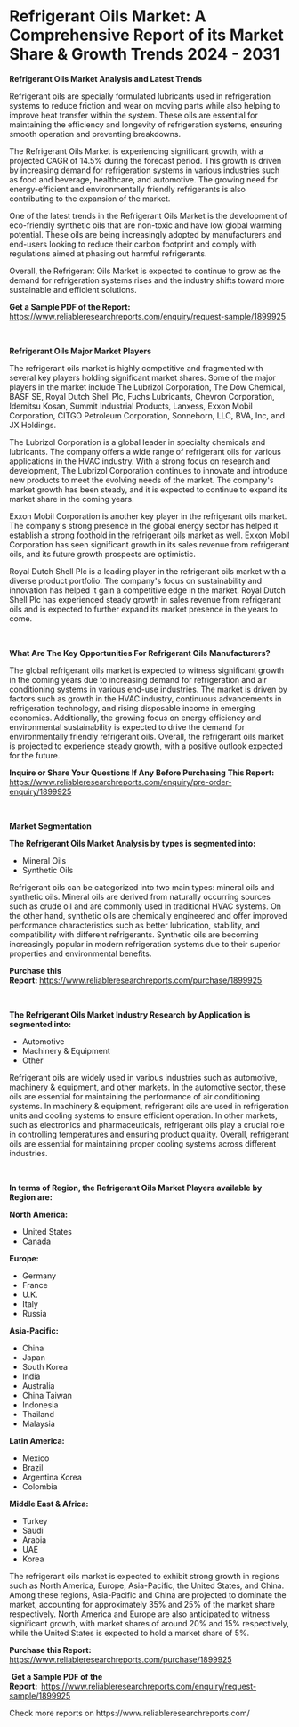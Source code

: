 <p><h1>Refrigerant Oils Market: A Comprehensive Report of its Market Share & Growth Trends 2024 - 2031</h1></p><p><strong>Refrigerant Oils Market Analysis and Latest Trends</strong></p>
<p><p>Refrigerant oils are specially formulated lubricants used in refrigeration systems to reduce friction and wear on moving parts while also helping to improve heat transfer within the system. These oils are essential for maintaining the efficiency and longevity of refrigeration systems, ensuring smooth operation and preventing breakdowns.</p><p>The Refrigerant Oils Market is experiencing significant growth, with a projected CAGR of 14.5% during the forecast period. This growth is driven by increasing demand for refrigeration systems in various industries such as food and beverage, healthcare, and automotive. The growing need for energy-efficient and environmentally friendly refrigerants is also contributing to the expansion of the market.</p><p>One of the latest trends in the Refrigerant Oils Market is the development of eco-friendly synthetic oils that are non-toxic and have low global warming potential. These oils are being increasingly adopted by manufacturers and end-users looking to reduce their carbon footprint and comply with regulations aimed at phasing out harmful refrigerants.</p><p>Overall, the Refrigerant Oils Market is expected to continue to grow as the demand for refrigeration systems rises and the industry shifts toward more sustainable and efficient solutions.</p></p>
<p><strong>Get a Sample PDF of the Report:&nbsp;</strong> <a href="https://www.reliableresearchreports.com/enquiry/request-sample/1899925">https://www.reliableresearchreports.com/enquiry/request-sample/1899925</a></p>
<p>&nbsp;</p>
<p><strong>Refrigerant Oils Major Market Players</strong></p>
<p><p>The refrigerant oils market is highly competitive and fragmented with several key players holding significant market shares. Some of the major players in the market include The Lubrizol Corporation, The Dow Chemical, BASF SE, Royal Dutch Shell Plc, Fuchs Lubricants, Chevron Corporation, Idemitsu Kosan, Summit Industrial Products, Lanxess, Exxon Mobil Corporation, CITGO Petroleum Corporation, Sonneborn, LLC, BVA, Inc, and JX Holdings.</p><p>The Lubrizol Corporation is a global leader in specialty chemicals and lubricants. The company offers a wide range of refrigerant oils for various applications in the HVAC industry. With a strong focus on research and development, The Lubrizol Corporation continues to innovate and introduce new products to meet the evolving needs of the market. The company's market growth has been steady, and it is expected to continue to expand its market share in the coming years.</p><p>Exxon Mobil Corporation is another key player in the refrigerant oils market. The company's strong presence in the global energy sector has helped it establish a strong foothold in the refrigerant oils market as well. Exxon Mobil Corporation has seen significant growth in its sales revenue from refrigerant oils, and its future growth prospects are optimistic.</p><p>Royal Dutch Shell Plc is a leading player in the refrigerant oils market with a diverse product portfolio. The company's focus on sustainability and innovation has helped it gain a competitive edge in the market. Royal Dutch Shell Plc has experienced steady growth in sales revenue from refrigerant oils and is expected to further expand its market presence in the years to come.</p></p>
<p>&nbsp;</p>
<p><strong>What Are The Key Opportunities For Refrigerant Oils Manufacturers?</strong></p>
<p><p>The global refrigerant oils market is expected to witness significant growth in the coming years due to increasing demand for refrigeration and air conditioning systems in various end-use industries. The market is driven by factors such as growth in the HVAC industry, continuous advancements in refrigeration technology, and rising disposable income in emerging economies. Additionally, the growing focus on energy efficiency and environmental sustainability is expected to drive the demand for environmentally friendly refrigerant oils. Overall, the refrigerant oils market is projected to experience steady growth, with a positive outlook expected for the future.</p></p>
<p><strong>Inquire or Share Your Questions If Any Before Purchasing This Report:</strong> <a href="https://www.reliableresearchreports.com/enquiry/pre-order-enquiry/1899925">https://www.reliableresearchreports.com/enquiry/pre-order-enquiry/1899925</a></p>
<p>&nbsp;</p>
<p><strong>Market Segmentation</strong></p>
<p><strong>The Refrigerant Oils Market Analysis by types is segmented into:</strong></p>
<p><ul><li>Mineral Oils</li><li>Synthetic Oils</li></ul></p>
<p><p>Refrigerant oils can be categorized into two main types: mineral oils and synthetic oils. Mineral oils are derived from naturally occurring sources such as crude oil and are commonly used in traditional HVAC systems. On the other hand, synthetic oils are chemically engineered and offer improved performance characteristics such as better lubrication, stability, and compatibility with different refrigerants. Synthetic oils are becoming increasingly popular in modern refrigeration systems due to their superior properties and environmental benefits.</p></p>
<p><strong>Purchase this Report:&nbsp;</strong><a href="https://www.reliableresearchreports.com/purchase/1899925">https://www.reliableresearchreports.com/purchase/1899925</a></p>
<p>&nbsp;</p>
<p><strong>The Refrigerant Oils Market Industry Research by Application is segmented into:</strong></p>
<p><ul><li>Automotive</li><li>Machinery & Equipment</li><li>Other</li></ul></p>
<p><p>Refrigerant oils are widely used in various industries such as automotive, machinery & equipment, and other markets. In the automotive sector, these oils are essential for maintaining the performance of air conditioning systems. In machinery & equipment, refrigerant oils are used in refrigeration units and cooling systems to ensure efficient operation. In other markets, such as electronics and pharmaceuticals, refrigerant oils play a crucial role in controlling temperatures and ensuring product quality. Overall, refrigerant oils are essential for maintaining proper cooling systems across different industries.</p></p>
<p>&nbsp;</p>
<p><strong>In terms of Region, the Refrigerant Oils Market Players available by Region are:</strong></p>
<p>
    <p> <strong> North America: </strong>
        <ul>
            <li>United States</li>
            <li>Canada</li>
        </ul>
        </p> 
    <p> <strong> Europe: </strong>
        <ul>
            <li>Germany</li>
            <li>France</li>
            <li>U.K.</li>
            <li>Italy</li>
            <li>Russia</li>
        </ul>
        </p> 
    <p> <strong> Asia-Pacific: </strong>
        <ul>
            <li>China</li>
            <li>Japan</li>
            <li>South Korea</li>
            <li>India</li>
            <li>Australia</li>
            <li>China Taiwan</li>
            <li>Indonesia</li>
            <li>Thailand</li>
            <li>Malaysia</li>
        </ul>
        </p> 
    <p> <strong> Latin America: </strong>
        <ul>
            <li>Mexico</li>
            <li>Brazil</li>
            <li>Argentina Korea</li>
            <li>Colombia</li>
        </ul>
        </p> 
    <p> <strong> Middle East & Africa: </strong>
        <ul>
            <li>Turkey</li>
            <li>Saudi</li>
            <li>Arabia</li>
            <li>UAE</li>
            <li>Korea</li>
        </ul>
    </p>
    </p>
<p><p>The refrigerant oils market is expected to exhibit strong growth in regions such as North America, Europe, Asia-Pacific, the United States, and China. Among these regions, Asia-Pacific and China are projected to dominate the market, accounting for approximately 35% and 25% of the market share respectively. North America and Europe are also anticipated to witness significant growth, with market shares of around 20% and 15% respectively, while the United States is expected to hold a market share of 5%.</p></p>
<p><strong>Purchase this Report: </strong><a href="https://www.reliableresearchreports.com/purchase/1899925">https://www.reliableresearchreports.com/purchase/1899925</a></p>
<p>&nbsp;<strong>Get a Sample PDF of the Report:&nbsp;&nbsp;</strong><a href="https://www.reliableresearchreports.com/enquiry/request-sample/1899925">https://www.reliableresearchreports.com/enquiry/request-sample/1899925</a></p>
<p><strong></strong></p>
<p>Check more reports on https://www.reliableresearchreports.com/</p>